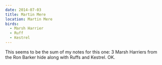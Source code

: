 ```yaml
---
date: 2014-07-03
title: Martin Mere
location: Martin Mere
birds:
  - Marsh Harrier
  - Ruff
  - Kestrel
---
```


This seems to be the sum of my notes for this one: 3 Marsh Harriers from the Ron Barker hide along with Ruffs and Kestrel. OK.